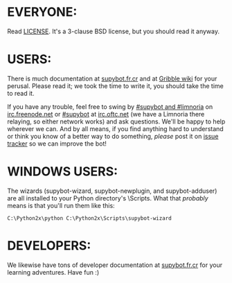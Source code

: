 # EVERYONE:

Read [LICENSE].  It's a 3-clause BSD license, but you should read it
anyway.

[LICENSE]:LICENSE.md

# USERS:

There is much documentation
at [supybot.fr.cr] and at [Gribble wiki] for your perusal.  Please read it; we took the
time to write it, you should take the time to read it.

[supybot.fr.cr]:http://supybot.fr.cr/doc
[Gribble wiki]:https://sourceforge.net/apps/mediawiki/gribble/index.php?title=Main_Page

If you have any trouble, feel free to swing by [#supybot and #limnoria](irc://irc.freenode.net/#supybot,#limnoria) on
[irc.freenode.net](irc://irc.freenode.net) or [#supybot](irc://irc.oftc.net/#supybot) at [irc.oftc.net](irc://irc.oftc.net) (we have a Limnoria there relaying,
so either network works) and ask questions.  We'll be happy to help
wherever we can.  And by all means, if you find anything hard to
understand or think you know of a better way to do something,
*please* post it on [issue tracker] so we can improve the bot!

[issue tracker]:https://github.com/ProgVal/Limnoria/issues

# WINDOWS USERS:

The wizards (supybot-wizard, supybot-newplugin, and
supybot-adduser) are all installed to your Python directory's
\Scripts.  What that *probably* means is that you'll run them like
this: 

```
C:\Python2x\python C:\Python2x\Scripts\supybot-wizard
```

# DEVELOPERS:

We likewise have tons of developer documentation at
[supybot.fr.cr] for your learning adventures.  Have fun :)
